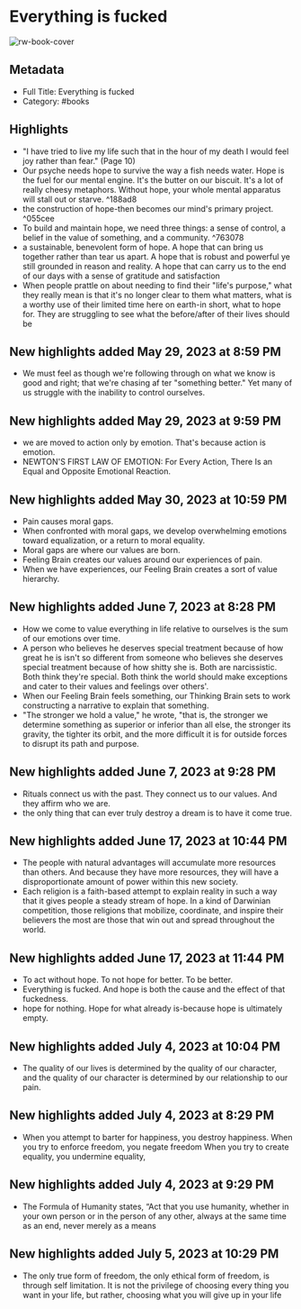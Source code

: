 # Everything is fucked

![rw-book-cover](https://readwise-assets.s3.amazonaws.com/static/images/quick-passages-book-icon.2489c00a3133.png)

## Metadata
- Full Title: Everything is fucked
- Category: #books

## Highlights
- "I have tried to live my life such that in the hour of my death I would feel joy rather than fear." (Page 10)
- Our psyche needs hope to survive the way a fish needs water.
  Hope is the fuel for our mental engine. It's the butter on our biscuit. It's a lot of really cheesy metaphors. Without hope, your whole mental apparatus will stall out or starve. ^188ad8
- the construction of hope-then becomes our mind's primary project. ^055cee
- To build and maintain hope, we need three things: a sense of control, a belief in the value of something, and a community. ^763078
- a sustainable, benevolent form of hope. A hope that can bring us together rather than tear us apart. A hope that is robust and powerful ye still grounded in reason and reality. A hope that can carry us to the end of our days with a sense of gratitude and satisfaction
- When people prattle on about needing to find their "life's purpose," what they really mean is that it's no longer clear to them what matters, what is a worthy use of their limited time here on earth-in short, what to hope for. They are struggling to see what the before/after of their lives should be
## New highlights added May 29, 2023 at 8:59 PM
- We must feel as though we're following through on what we know is good and right; that we're chasing af ter "something better." Yet many of us struggle with the inability to control ourselves.
## New highlights added May 29, 2023 at 9:59 PM
- we are moved to action only by emotion. That's because action is emotion.
- NEWTON'S FIRST LAW OF EMOTION: For Every Action, There Is an Equal and Opposite Emotional Reaction.
## New highlights added May 30, 2023 at 10:59 PM
- Pain causes moral gaps.
- When confronted with moral gaps, we develop overwhelming emotions toward equalization, or a return to moral equality.
- Moral gaps are where our values are born.
- Feeling Brain creates our values around our experiences of pain.
- When we have experiences, our Feeling Brain creates a sort of value hierarchy.
## New highlights added June 7, 2023 at 8:28 PM
- How we come to value everything in life relative to ourselves is the sum of our emotions over time.
- A person who believes he deserves special treatment because of how great he is isn't so different from someone who believes she deserves special treatment because of how shitty she is. Both are narcissistic. Both think they're special. Both think the world should make exceptions and cater to their values and feelings over others'.
- When our Feeling Brain feels something, our Thinking Brain sets to work constructing a narrative to explain that something.
- "The stronger we hold a value," he wrote, "that is, the stronger we determine something as superior or inferior than all else, the stronger its gravity, the tighter its orbit, and the more difficult it is for outside forces to disrupt its path and purpose.
## New highlights added June 7, 2023 at 9:28 PM
- Rituals connect us with the past. They connect us to our values. And they affirm who we are.
- the only thing that can ever truly destroy a dream is to have it come true.
## New highlights added June 17, 2023 at 10:44 PM
- The people with natural advantages will accumulate more resources than others. And because they have more resources, they will have a disproportionate amount of power within this new society.
- Each religion is a faith-based attempt to explain reality in such a way that it gives people a steady stream of hope. In a kind of Darwinian competition, those religions that mobilize, coordinate, and inspire their believers the most are those that win out and spread throughout the world.
## New highlights added June 17, 2023 at 11:44 PM
- To act without hope. To not hope for better. To be better.
- Everything is fucked. And hope is both the cause and the effect of that fuckedness.
- hope for nothing. Hope for what already is-because hope is ultimately empty.
## New highlights added July 4, 2023 at 10:04 PM
- The quality of our lives is determined by the quality of our character, and the quality of our character is determined by our relationship to our pain.
## New highlights added July 4, 2023 at 8:29 PM
- When you attempt to barter for happiness, you destroy happiness. When you try to enforce freedom, you negate freedom When you try to create equality, you undermine equality,
## New highlights added July 4, 2023 at 9:29 PM
- The Formula of Humanity states, “Act that you use humanity, whether in your own person or in the person of any other, always at the same time as an end, never merely as a means
## New highlights added July 5, 2023 at 10:29 PM
- The only true form of freedom, the only ethical form of freedom, is through self limitation. It is not the privilege of choosing every thing you want in your life, but rather, choosing what you will give up in your life
